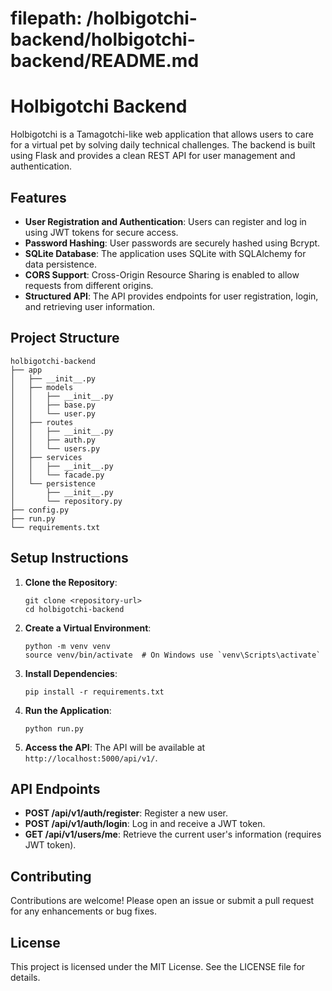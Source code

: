 # filepath: /holbigotchi-backend/holbigotchi-backend/README.md

# Holbigotchi Backend

Holbigotchi is a Tamagotchi-like web application that allows users to care for a virtual pet by solving daily technical challenges. The backend is built using Flask and provides a clean REST API for user management and authentication.

## Features

- **User Registration and Authentication**: Users can register and log in using JWT tokens for secure access.
- **Password Hashing**: User passwords are securely hashed using Bcrypt.
- **SQLite Database**: The application uses SQLite with SQLAlchemy for data persistence.
- **CORS Support**: Cross-Origin Resource Sharing is enabled to allow requests from different origins.
- **Structured API**: The API provides endpoints for user registration, login, and retrieving user information.

## Project Structure

```
holbigotchi-backend
├── app
│   ├── __init__.py
│   ├── models
│   │   ├── __init__.py
│   │   ├── base.py
│   │   └── user.py
│   ├── routes
│   │   ├── __init__.py
│   │   ├── auth.py
│   │   └── users.py
│   ├── services
│   │   ├── __init__.py
│   │   └── facade.py
│   └── persistence
│       ├── __init__.py
│       └── repository.py
├── config.py
├── run.py
└── requirements.txt
```

## Setup Instructions

1. **Clone the Repository**:
   ```
   git clone <repository-url>
   cd holbigotchi-backend
   ```

2. **Create a Virtual Environment**:
   ```
   python -m venv venv
   source venv/bin/activate  # On Windows use `venv\Scripts\activate`
   ```

3. **Install Dependencies**:
   ```
   pip install -r requirements.txt
   ```

4. **Run the Application**:
   ```
   python run.py
   ```

5. **Access the API**: The API will be available at `http://localhost:5000/api/v1/`.

## API Endpoints

- **POST /api/v1/auth/register**: Register a new user.
- **POST /api/v1/auth/login**: Log in and receive a JWT token.
- **GET /api/v1/users/me**: Retrieve the current user's information (requires JWT token).

## Contributing

Contributions are welcome! Please open an issue or submit a pull request for any enhancements or bug fixes.

## License

This project is licensed under the MIT License. See the LICENSE file for details.
